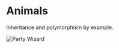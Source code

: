 # Animals

Inheritance and polymorphism by example.

![Party Wizard](https://user-images.githubusercontent.com/6738342/85286081-a9812d80-b49a-11ea-8acc-2901238a1cd5.gif)
